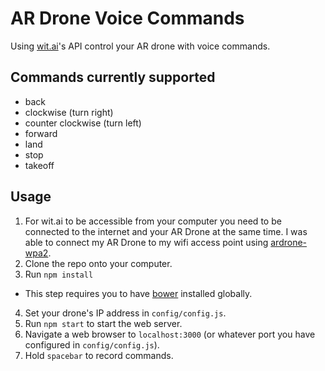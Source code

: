 # AR Drone Voice Commands

Using [wit.ai](wit.ai)'s API control your AR drone with voice commands.

## Commands currently supported

- back
- clockwise (turn right)
- counter clockwise (turn left)
- forward
- land
- stop
- takeoff

## Usage

1. For wit.ai to be accessible from your computer you need to be connected to the internet and your AR Drone at the same time.  I was able to connect my AR Drone to my wifi access point using [ardrone-wpa2](https://github.com/daraosn/ardrone-wpa2).
2. Clone the repo onto your computer.
3. Run `npm install`
  - This step requires you to have [bower](https://github.com/bower/bower) installed globally.
4. Set your drone's IP address in `config/config.js`.
5. Run `npm start` to start the web server.
4. Navigate a web browser to `localhost:3000` (or whatever port you have configured in `config/config.js`).
5. Hold `spacebar` to record commands.
